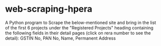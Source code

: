 # web-scraping-hpera
A Python program to Scrape the below-mentioned site and bring in the list of the first 6 projects under the "Registered Projects" heading containing the following fields in their detail pages (click on rera number to see the detail): GSTIN No, PAN No, Name, Permanent Address  

